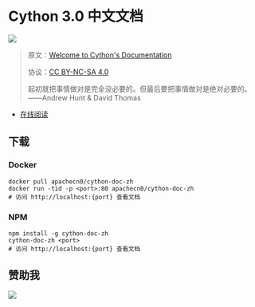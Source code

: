 # Cython 3.0 中文文档

![](http://docs.cython.org/en/latest/_static/cythonlogo.png)

> 原文：[Welcome to Cython's Documentation](http://docs.cython.org/en/latest/)
> 
> 协议：[CC BY-NC-SA 4.0](http://creativecommons.org/licenses/by-nc-sa/4.0/)
> 
> 起初就把事情做对是完全没必要的。但最后要把事情做对是绝对必要的。——Andrew Hunt & David Thomas

* [在线阅读](https://cython.flygon.net)
## 下载

### Docker

```
docker pull apachecn0/cython-doc-zh
docker run -tid -p <port>:80 apachecn0/cython-doc-zh
# 访问 http://localhost:{port} 查看文档
```

### NPM

```
npm install -g cython-doc-zh
cython-doc-zh <port>
# 访问 http://localhost:{port} 查看文档
```

## 赞助我

![](https://img-blog.csdnimg.cn/20200112005920729.png)
